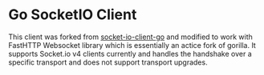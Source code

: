 # Go SocketIO Client

This client was forked from [socket-io-client-go](https://github.com/socket-iox/socket-io-client-go) and modified to work with FastHTTP Websocket library which is essentially an actice fork of gorilla.
It supports Socket.io v4 clients currently and handles the handshake over a specific transport and does not support transport upgrades.